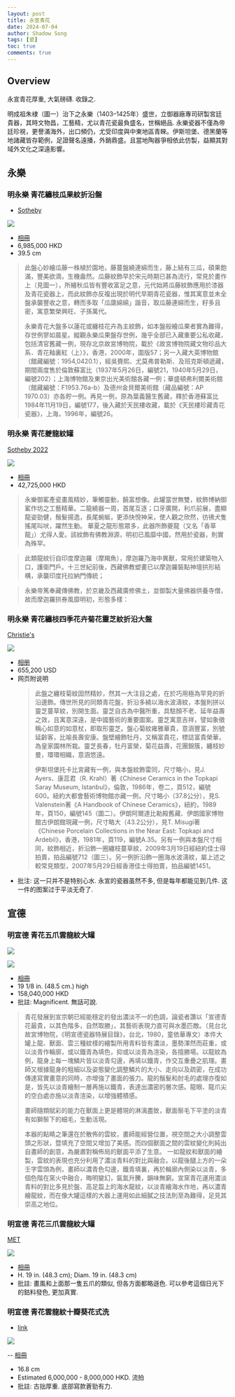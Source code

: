 ```yaml
---
layout: post
title: 永宣青花
date: 2024-07-04
author: Shadow Song
tags: [瓷]
toc: true
comments: true
---
```


## Overview

永宣青花厚重, 大氣磅礴. 收錄之. 

明成祖朱棣（圖一）治下之永樂（1403–1425年）盛世，立御器廠專司研製宮廷貴器，其時文物昌，工藝精，尤以青花瓷最負盛名，世稱絕品. 永樂瓷器不僅為帝廷珍視，更譽滿海外，出口頻仍，尤受印度與中東地區青睞。伊斯坦堡、德黑蘭等地諸藏皆存範例，足證聲名遠播，外銷鼎盛。且當地陶器爭相依此仿製，益顯其對域外文化之深遠影響。

## 永樂

### 明永樂 青花纏枝瓜果紋折沿盤

- [Sotheby](https://www.sothebys.com/en/buy/auction/2023/the-leshantang-collection-treasures-of-chinese-art-from-the-tsai-i-ming-collection/a-very-rare-and-finely-painted-blue-and-white)

![](https://lh3.googleusercontent.com/pw/AP1GczNMnaz2nCZIzxAH9YxomjBt61oVFtlYgSi2EGXTYHbaDpX0orsMbqUVUe8jb8R9RKryTsO-7Q7PzrvcFNRABBwh6mjZKTUovEIAtAV1WPnVUX7Xrhqygx0BAJWSrAej8LgwO-yDuprkDdqqB8my7gsyLw=w1294-h1294-s-no-gm?authuser=0)

- [相冊](https://photos.app.goo.gl/ThW2typDQdfLE7hF7)
- 6,985,000 HKD
- 39.5 cm

> 此盤心妙繪瓜藤一株植於園地，藤蔓盤繞連綿而生，藤上結有三瓜，碩果飽滿，豐美欲滴，生機盎然。瓜藤紋飾早於宋元時期已甚為流行，常見於畫作上（見圖一），所繪秋瓜皆有豐收富足之意，元代始將瓜藤紋飾應用於漆器及青花瓷器上，而此紋飾亦反複出現於明代早期青花瓷器，惟其寓意並未全盤承襲豐收之意，轉而多取「瓜瓞綿綿」諧音，取瓜藤連綿而生，籽多且密，寓意繁榮興旺、子孫萬代。
> 
> 永樂青花大盤多以蓮花或纏枝花卉為主紋飾，如本盤般繪瓜果者實為難得，存世例寥如晨星。縱觀永樂瓜果盤存世例，幾乎全部已入藏重要公私收藏，包括清官舊藏一例，現存北京故宮博物院，載於《故宮博物院藏文物珍品大系．青花釉裏紅（上）》，香港，2000年，圖版57；另一入藏大英博物館（館藏編號：1954,0420.1），經吳賚熙、尤莫弗普勒斯、及班克斯頓遞藏，期間兩度售於倫敦蘇富比（1937年5月26日，編號21，1940年5月29日，編號202）；上海博物館及東京出光美術館各藏一例；華盛頓弗利爾美術館（館藏編號：F1953.76a-b）及德州金貝爾美術館（藏品編號：AP 1970.03）亦各貯一例。再見一例，原為葉義醫生舊藏，釋於香港蘇富比1984年11月19日，編號177，後入藏於天民樓收藏，載於《天民樓珍藏青花瓷器》，上海，1996年，編號26。


### 明永樂 青花夔龍紋罐

[Sotheby 2022](https://www.sothebys.com/en/buy/auction/2022/gems-of-imperial-porcelain-from-the-private-collection-of-joseph-lau/an-exceptional-and-possibly-unique-large-blue-and)

![](https://lh3.googleusercontent.com/pw/AP1GczNr3kntJ7fuCnfBF5-LEeUs58IWHSEtjpdX6AMpE81nqm8aSbY-cBhvEc3cyT7L1cT2fAr49j0VrhmiEazU_DXDTlX2-QnBoLK2fp7J4qehPIG-uo6OYog-S1DqewzGTx2JXFPjbrTIxDWBb1Fz0cGmDQ=w1294-h1294-s-no-gm?authuser=0)

- [相冊](https://photos.app.goo.gl/RMStEZSuPp4qqvAs9)
- 42,725,000 HKD

> 永樂御窰產瓷畫風精妙，筆觸靈動，饒富想像。此罐當世無雙，紋飾博納御窰作坊之工藝精華。二龍繞器一周，首尾互逐；口牙廣開，利爪前展，盡顯龍姿勁健，鬚髮揚逸，長尾蜿蜒，更添快悅神采，使人觀之欣然，彷彿犬隻搖尾叫吠，躍然生動。
> 華夏之龍形態眾多，此器所飾夔龍（又名「香草龍」）尤得人愛。該紋飾有佛教淵源，明初已風靡中國，然用於瓷器，則實為殊罕。

> 此類龍紋衍自印度摩迦羅（摩羯魚），摩迦羅乃海中異獸，常用於建築物入口，護衛門戶。十三世紀前後，西藏佛教塑畫已以摩迦羅裝點神壇拱形結構，承襲印度托拉納門傳統；

> 永樂帝篤奉藏傳佛教，於京畿及西藏廣修佛土，並御製大量佛器供養寺僧，故而摩迦羅拱券風靡明初，形態多樣：


### 明永樂 青花纏枝四季花卉菊花靈芝紋折沿大盤

[Christie's](https://www.christies.com.cn/zh/lot/lot-6524523?ldp_breadcrumb=back)

![](https://lh3.googleusercontent.com/pw/AP1GczPPTexNo1ztz_327QXXS7RxvwxXBJdqjmklStd_JClR0FjknEFV-BvqRU3vd_3giB-98JUZmMUsi1_F5JxOq2LuQs6jrR7YYLTqrSUcE7smi7Pgxw1pViE16Hg2peWgpx0iwIe90AeEwRXn3MKJNRug7Q=w971-h1294-s-no-gm?authuser=0)

- [相册](https://photos.app.goo.gl/vuShFMuNgTuAZt5F9)
- 655,200 USD
- 网页附说明
	> 此盤之纏枝菊紋固然精妙，然其一大注目之處，在於巧用極為罕見的折沿邊飾。傳世所見的同類青花盤，折沿多繞以海水波濤紋，本盤則拼以靈芝蔓草紋，別開生面。靈芝自古為中醫所重，具駐顏不老、延年益壽之效，且寓意深遠，是中國藝術的重要圖案。靈芝寓意吉祥，譬如象徵稱心如意的如意杖，即取形靈芝。盤心菊紋雍雅華貴，意涵豐富，別號延齡客，比喻長壽安康。盤壁繪飾牡丹，又稱富貴花，標誌富貴榮華，為皇家園林所栽。靈芝長春，牡丹富榮，菊花益壽，花團錦簇，纏枝妙曼，環環相織，意涵悠遠。
	> 
	> 伊斯坦堡托卡比宮藏有一例，與本盤紋飾雷同，尺寸略小，見J. Ayers、康蕊君（R. Krahl）著《Chinese Ceramics in the Topkapi Saray Museum, Istanbul》，倫敦，1986年，卷二，頁512，編號600。紐約大都會藝術博物館亦藏一例，尺寸略小（37.8公分），見S. Valenstein著《A Handbook of Chinese Ceramics》，紐約，1989年，頁150，編號145（圖二）。伊朗阿爾達比勒殿舊藏、伊朗國家博物館古伊朗館現藏一例，尺寸略大（43.2公分），見T. Misugi著《Chinese Porcelain Collections in the Near East: Topkapi and Ardebil》，香港，1981年，頁119，編號A.35。另有一例與本盤尺寸相同，紋飾相近，折沿飾一圈纏枝蔓草紋，2009年3月19日經紐約佳士得拍賣，拍品編號712（圖三）。另一例折沿飾一圈海水波濤紋，屬上述之較常見類型，2007年5月29日經香港佳士得拍賣，拍品編號1451。
- 批注: 这一只并不是特别心水. 永宣的瓷器虽然不多, 但是每年都能见到几件.  这一件的图案过于平淡无奇了. 


## 宣德

### 明宣德 青花五爪雲龍紋大罐

![](https://lh3.googleusercontent.com/pw/AP1GczMiKpP3Mk2ila5R_JuSjRwveHu02eN2qayL9aZ85EVjNqtvu9g39a_mazalaKBuyIKyaSfw80_yyzMm37NYFfrzkK6vmqOn4MJQdh0kqkSySQ2a0zn1mhQFVygC2sYiY1Rzz43-gKTLy1FgckKZbvdnfQ=w1002-h1294-s-no-gm?authuser=0)

![](https://lh3.googleusercontent.com/pw/AP1GczNTNvhQaXghfXq5sR-jGERPXZibRTP8cIT_XLo3W7pPQoBskAc759Rki5xa8Ic_h2kCuFqhkqBCx5IC_HA5EhXAphz3__s4B9-w6ouatDNuGCYHpo09K9EcPkbd-YfB6rYRM15k10tPtWgSHgQGenAmSA=w1707-h413-s-no-gm?authuser=0)

- [相冊](https://photos.app.goo.gl/TpPk6wKtwwCvFbc27)
- 19 1/8 in. (48.5 cm.) high
- 158,040,000 HKD
- 批註: Magnificent.  無話可說. 

> 青花發展到宣宗朝已經能穩定的發出濃淡不一的色調，論瓷者讚以「宣德青花最貴，以其色階多，自然取勝」，其藝術表現力直可與水墨匹敵。（見台北故宮博物院，《明宣德瓷器特展目錄》，台北，1980，童依華專文）本件大罐上龍、獸面、雲三種紋樣的繪製所用青料皆有濃淡，墨勢渾然而莊重，或以淡青作輪廓，或以鐵青為填色，抑或以淡青為渲染，各擅勝場。以龍紋為例，龍身上每一塊鱗片皆以淡青勾邊，再填以鐵青，作交互重疊之肌理。畫師又根據龍身的粗細以及姿態變化調整鱗片的大小、走向以及疏密，在成功傳達寫實畫意的同時，亦增強了畫面的張力。龍的鬚髮和肘毛的處理亦復如是，皆先以淡青繪制一層再施以鐵青，表達出濃密的層次感。龍眼、龍爪尖的空白處亦施以淡青渲染，以增強體積感。
> 
> 畫師隨類賦彩的能力在獸面上更是體現的淋漓盡致，獸面鬃毛下平塗的淡青有如獅鬃下的細毛，生動活現。
> 
> 本器的點睛之筆還在於散佈的雲紋，畫師能經營位置，視空間之大小調整雲頭之形狀，暨填充了空間又增加了美感。而四個獸面之間的雲紋變化則純出自畫師的創意，為嚴肅對稱佈局的獸面平添了生意。 一如龍紋和獸面的繪製，雲紋的表現也充分利用了濃淡青料的對比與融合。以龍後腿上方的一朵壬字雲頭為例，畫師以濃青色勾邊，鐵青填裏，再於輪廓內側染以淡青，多個色階在窯火中融合，晦明變幻，氤氳升騰，韻味無窮。宣窯青花運用濃淡青料的對比多見於盤、高足盌上的海水龍紋，以淡青繪海水作地，再以濃青繪龍紋，而在像大罐這樣的大器上運用如此細膩之技法則至為難得，足見其崇高之地位。

### 明宣德 青花三爪雲龍紋大罐

[MET](https://www.metmuseum.org/art/collection/search/39666)

![](https://lh3.googleusercontent.com/pw/AP1GczMO-Poo4-7RfyvXLlp7CopTp7o-BS8qd30UkxAm4pZqHnHkpehLZpb3IP_taH-OmhVUYqThGspLJTjbWN3eD4aoxMgDvG2zkXvvucV0B07SVH7JiHF8UbGCSVUQaosMmCTK5CKIY-fW1Odo9bMl0G1nTQ=w970-h1294-s-no-gm?authuser=0)

- [相冊](https://photos.app.goo.gl/ficQ8wcEQTHnBtPG9)
- H. 19 in. (48.3 cm); Diam. 19 in. (48.3 cm)
- 批註: 畫風和上面那一隻五爪的類似, 但各方面都略遜色. 可以參考這個日光下的鈷料發色, 更加真實. 

### 明宣德 青花雲龍紋十瓣葵花式洗

- [link](https://www.sothebys.com/en/buy/auction/2024/the-dragon-emperor-chinese-art/a-superb-and-rare-blue-and-white-dragon-brush)

![](https://lh3.googleusercontent.com/pw/AP1GczOYUowDEHD4Ps2m3fu_q-i0-nw5G-lGxq-Uc28Ha54HcTvxBUlmKGXXm3xCbznarLD2qdZqrkb0e7jB1nX38iOAIHsPd5xYfqW06F2OcCangcD79xWRoBqR-qtbo7x9EM84yOv9ncuigb-_Tz5o2CnfGQ=w915-h1294-s-no-gm?authuser=0)

-- [相冊](https://photos.app.goo.gl/MkESpwWDPWq45ipx8)
- 16.8 cm
- Estimated 6,000,000 - 8,000,000 HKD. 流拍
- 批註: 古拙厚重. 底部寫款蒼勁有力. 
